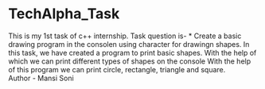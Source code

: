 # TechAlpha_Task
This is my 1st task of c++ internship.
Task question is-
    * Create a basic drawing program in the consolen using character for drawingn shapes.
In this task, we have created a program to print basic shapes. With the help of which we can print different types of shapes on the console
With the help of this program we can print circle, rectangle, triangle and square.
<br>
Author - Mansi Soni
